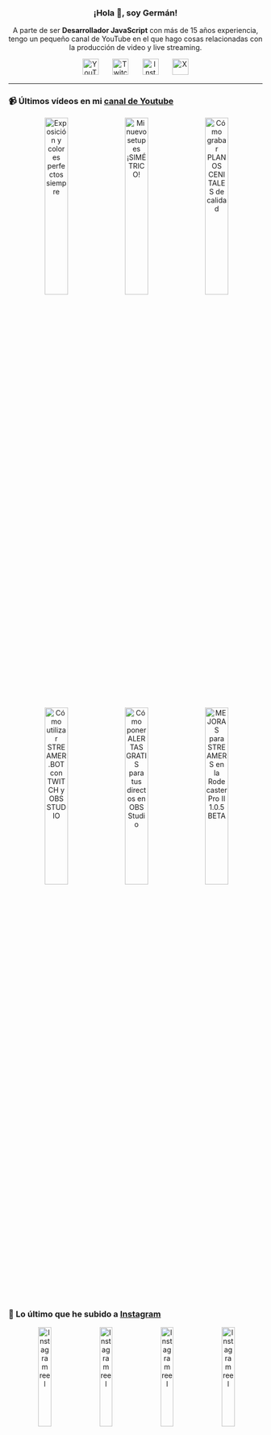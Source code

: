 <p align="center" width="300">
  <h3 align="center">¡Hola 👋, soy Germán!</h3>
</p>

<p align="center">A parte de ser <strong>Desarrollador JavaScript</strong> con más de 15 años experiencia, tengo un pequeño canal de YouTube en el que hago cosas relacionadas con la producción de video y live streaming.</p>

<p align="center">
  <a href="https://youtube.com/@germix" target="blank"><img src="https://cdn.simpleicons.org/youtube/FF0000" alt="YouTube" title="YouTube" width="32px" /></a>
  &#8287;&#8287;&#8287;&#8287;&#8287;
  <a href="https://twitch.tv/germix_tv" target="blank"><img src="https://cdn.simpleicons.org/twitch/9146FF" alt="Twitch" title="Twitch" width="32px" /></a>
  &#8287;&#8287;&#8287;&#8287;&#8287;
  <a href="https://instagram.com/germix_tv" target="blank"><img src="https://cdn.simpleicons.org/instagram/E4405F" alt="Instagram" title="Instagram" width="32px" /></a>
  &#8287;&#8287;&#8287;&#8287;&#8287;
  <a href="https://x.com/germix_tv" target="blank"><img src="https://cdn.simpleicons.org/x/000000" alt="X" title="X" width="32px" />
  </a>
</p>

<hr />

<p align="center">
  <h3>📹 Últimos vídeos en mi <a href="https://youtube.com/@germix?sub_confirmation=1" target="blank">canal de Youtube</a></h3>
</p>
<p align="center">&#8287;<a href="https://youtu.be/7VGfZ_7lhag" target="blank"><img width="30%" src="https://img.youtube.com/vi/7VGfZ_7lhag/mqdefault.jpg" alt="Exposición y colores perfectos siempre" title="Exposición y colores perfectos siempre" /></a>  &#8287;<a href="https://youtu.be/ibEAW0cBqQA" target="blank"><img width="30%" src="https://img.youtube.com/vi/ibEAW0cBqQA/mqdefault.jpg" alt="Mi nuevo setup es ¡SIMÉTRICO!" title="Mi nuevo setup es ¡SIMÉTRICO!" /></a>  &#8287;<a href="https://youtu.be/2XDhlqEN3cE" target="blank"><img width="30%" src="https://img.youtube.com/vi/2XDhlqEN3cE/mqdefault.jpg" alt="Cómo grabar PLANOS CENITALES de calidad" title="Cómo grabar PLANOS CENITALES de calidad" /></a><br />  &#8287;<a href="https://youtu.be/2AilFoiYnlc" target="blank"><img width="30%" src="https://img.youtube.com/vi/2AilFoiYnlc/mqdefault.jpg" alt="Cómo utilizar STREAMER.BOT con TWITCH y OBS STUDIO" title="Cómo utilizar STREAMER.BOT con TWITCH y OBS STUDIO" /></a>  &#8287;<a href="https://youtu.be/3EUPLZjGjkY" target="blank"><img width="30%" src="https://img.youtube.com/vi/3EUPLZjGjkY/mqdefault.jpg" alt="Cómo poner ALERTAS GRATIS para tus directos en OBS Studio" title="Cómo poner ALERTAS GRATIS para tus directos en OBS Studio" /></a>  &#8287;<a href="https://youtu.be/3mLzME7gODA" target="blank"><img width="30%" src="https://img.youtube.com/vi/3mLzME7gODA/mqdefault.jpg" alt="MEJORAS para STREAMERS en la Rodecaster Pro II 1.0.5 BETA" title="MEJORAS para STREAMERS en la Rodecaster Pro II 1.0.5 BETA" /></a></p>

<p align="center">
  <h3>📸 Lo último que he subido a <a href="https://instagram.com/germix_tv" target="blank">Instagram</a></h3>
</p>
<p align="center">&#8287;<a href='https://instagram.com/p/DGRLqbPNTi6' target='_blank'><img width='22.5%' src='https://scontent-ham3-1.cdninstagram.com/v/t51.2885-15/480085588_1798532250904427_7583188367497271444_n.jpg?stp=dst-jpg_e15_p360x360_tt6&efg=eyJ2ZW5jb2RlX3RhZyI6ImltYWdlX3VybGdlbi42NDB4MTEzNi5zZHIuZjcxODc4Lm5mcmFtZV9jb3Zlcl9mcmFtZSJ9&_nc_ht=scontent-ham3-1.cdninstagram.com&_nc_cat=111&_nc_oc=Q6cZ2AE8TjB1YZXzMUVTdp0dBRDVnKga2ZyBENmHSsTh2qqgT-EyPfXWIS5JPt6Dlcx6Eqg&_nc_ohc=XDSeLQwLzDMQ7kNvgFy1Qht&_nc_gid=a07e82dc6ad545609b55218f4759e1db&edm=ACHbZRIBAAAA&ccb=7-5&ig_cache_key=MzU3MTY4NzI3MzQ1NzMzNDQ1OA%3D%3D.3-ccb7-5&oh=00_AYA-qxIaClFA-cOR1nUnr2OFmKLH0Xu0jkpwMNWOJX_CPg&oe=67C0A346&_nc_sid=c024bc' alt='Instagram reel' /></a>  &#8287;<a href='https://instagram.com/p/DF2woNoNM0d' target='_blank'><img width='22.5%' src='https://scontent-ham3-1.cdninstagram.com/v/t51.29350-15/476906307_943261027786873_104413180746993602_n.jpg?stp=dst-jpg_e15_p360x360_tt6&efg=eyJ2ZW5jb2RlX3RhZyI6ImltYWdlX3VybGdlbi42NDB4MTEzNi5zZHIuZjI5MzUwLmRlZmF1bHRfY292ZXJfZnJhbWUifQ&_nc_ht=scontent-ham3-1.cdninstagram.com&_nc_cat=101&_nc_oc=Q6cZ2AE8TjB1YZXzMUVTdp0dBRDVnKga2ZyBENmHSsTh2qqgT-EyPfXWIS5JPt6Dlcx6Eqg&_nc_ohc=CJPFYm4RiWsQ7kNvgHIj6Vg&_nc_gid=a07e82dc6ad545609b55218f4759e1db&edm=ACHbZRIBAAAA&ccb=7-5&ig_cache_key=MzU2NDI1MDAyNDc1NTEyMTQzNw%3D%3D.3-ccb7-5&oh=00_AYCo_AwTckjPtYCChyumQrJr6kzfCH5h2OhTsQDTX8nggA&oe=67C0A921&_nc_sid=c024bc' alt='Instagram reel' /></a>  &#8287;<a href='https://instagram.com/p/DFqv6z-Natu' target='_blank'><img width='22.5%' src='https://scontent-ham3-1.cdninstagram.com/v/t51.29350-15/476404863_1412663443451656_318175664708066115_n.jpg?stp=dst-jpg_e15_p360x360_tt6&efg=eyJ2ZW5jb2RlX3RhZyI6ImltYWdlX3VybGdlbi4xMDgweDE5MjAuc2RyLmYyOTM1MC5kZWZhdWx0X2NvdmVyX2ZyYW1lIn0&_nc_ht=scontent-ham3-1.cdninstagram.com&_nc_cat=104&_nc_oc=Q6cZ2AE8TjB1YZXzMUVTdp0dBRDVnKga2ZyBENmHSsTh2qqgT-EyPfXWIS5JPt6Dlcx6Eqg&_nc_ohc=YKCoGl8hV7MQ7kNvgGPmwLA&_nc_gid=a07e82dc6ad545609b55218f4759e1db&edm=ACHbZRIBAAAA&ccb=7-5&ig_cache_key=MzU2MDg2OTIwNTExMDAwODY4Ng%3D%3D.3-ccb7-5&oh=00_AYDCJlgNBs4_dUMxGls9b0wgu7USoghFpCtiqybNl60JIQ&oe=67C0AAD3&_nc_sid=c024bc' alt='Instagram reel' /></a>  &#8287;<a href='https://instagram.com/p/DFn4JSqNib0' target='_blank'><img width='22.5%' src='https://scontent-ham3-1.cdninstagram.com/v/t51.2885-15/476167863_18269996893250009_2560404481961267469_n.jpg?stp=dst-jpg_e15_p360x360_tt6&efg=eyJ2ZW5jb2RlX3RhZyI6ImltYWdlX3VybGdlbi43MjB4MTI4MC5zZHIuZjc1NzYxLmRlZmF1bHRfY292ZXJfZnJhbWUifQ&_nc_ht=scontent-ham3-1.cdninstagram.com&_nc_cat=105&_nc_oc=Q6cZ2AE8TjB1YZXzMUVTdp0dBRDVnKga2ZyBENmHSsTh2qqgT-EyPfXWIS5JPt6Dlcx6Eqg&_nc_ohc=JW2ezrYAwh8Q7kNvgEMMO6k&_nc_gid=a07e82dc6ad545609b55218f4759e1db&edm=ACHbZRIBAAAA&ccb=7-5&ig_cache_key=MzU2MDA2MDk1OTU3NTEyMzcwMDE4MjY5OTk2ODkwMjUwMDA5.3-ccb7-5&oh=00_AYD8cCwI_Z2O11NGBS0pGlmcGcC6HZApQYChzjuMQkFtrg&oe=67C0BB25&_nc_sid=c024bc' alt='Instagram reel' /></a></p>
